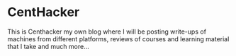 # CentHacker

This is Centhacker my own blog where I will be posting write-ups of machines from different platforms, reviews of courses and learning material that I take and much more...